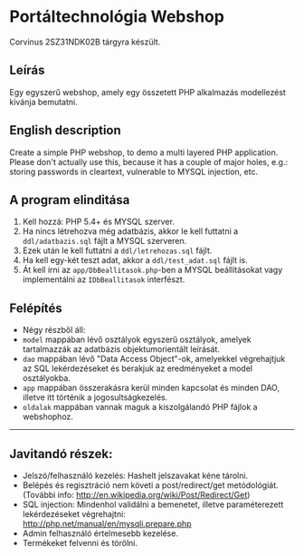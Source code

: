 # Portáltechnológia Webshop

Corvinus 2SZ31NDK02B tárgyra készült.

## Leírás
Egy egyszerű webshop, amely egy összetett PHP alkalmazás modellezést kivánja bemutatni.

## English description
Create a simple PHP webshop, to demo a multi layered PHP application. Please don't actually use this, because it has a couple of major holes, e.g.: storing passwords in cleartext, vulnerable to MYSQL injection, etc.

## A program elinditása
1. Kell hozzá: PHP 5.4+ és MYSQL szerver.
1. Ha nincs létrehozva még adatbázis, akkor le kell futtatni a `ddl/adatbazis.sql` fájlt a MYSQL szerveren.
1. Ezek után le kell futtatni a `ddl/letrehozas.sql` fájlt.
1. Ha kell egy-két teszt adat, akkor a `ddl/test_adat.sql` fájlt is.
1. Át kell írni az `app/DbBeallitasok.php`-ben a MYSQL beállításokat vagy implementálni az `IDbBeallitasok` interfészt.

## Felépítés
* Négy részből áll:
* `model` mappában lévő osztályok egyszerű osztályok, amelyek tartalmazzák az adatbázis objektumorientált leírását.
* `dao` mappában lévő "Data Access Object"-ok, amelyekkel végrehajtjuk az SQL lekérdezéseket és berakjuk az eredményeket a model osztályokba.
* `app` mappában összerakásra kerül minden kapcsolat és minden DAO, illetve itt történik a jogosultságkezelés.
* `oldalak` mappában vannak maguk a kiszolgálandó PHP fájlok a webshophoz.

***

## Javitandó részek:
* Jelszó/felhasználó kezelés: Hashelt jelszavakat kéne tárolni.
* Belépés és regisztráció nem követi a post/redirect/get metódológiát. (További info: http://en.wikipedia.org/wiki/Post/Redirect/Get)
* SQL injection: Mindenhol validálni a bemenetet, illetve paraméterezett lekérdezéseket végrehajtni: http://php.net/manual/en/mysqli.prepare.php
* Admin felhasználó értelmesebb kezelése.
* Termékeket felvenni és törölni.


